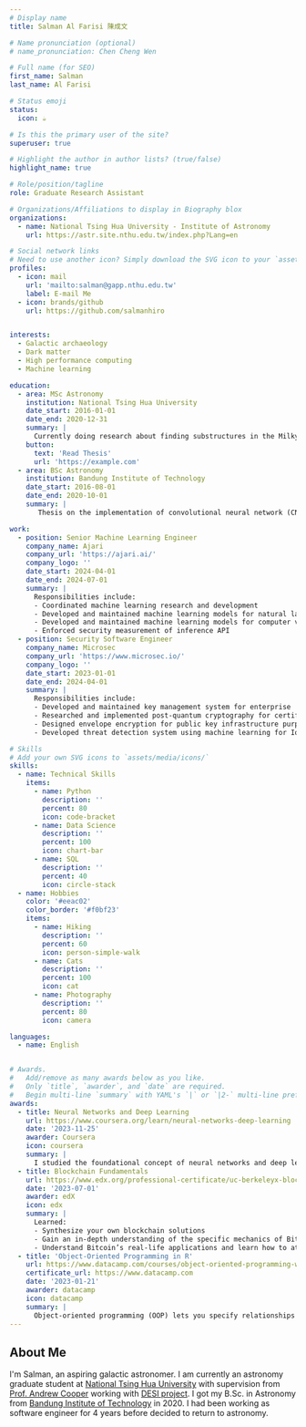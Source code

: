 ```yaml
---
# Display name
title: Salman Al Farisi 陳成文

# Name pronunciation (optional)
# name_pronunciation: Chen Cheng Wen

# Full name (for SEO)
first_name: Salman 
last_name: Al Farisi

# Status emoji
status:
  icon: ☕️

# Is this the primary user of the site?
superuser: true

# Highlight the author in author lists? (true/false)
highlight_name: true

# Role/position/tagline
role: Graduate Research Assistant

# Organizations/Affiliations to display in Biography blox
organizations:
  - name: National Tsing Hua University - Institute of Astronomy
    url: https://astr.site.nthu.edu.tw/index.php?Lang=en

# Social network links
# Need to use another icon? Simply download the SVG icon to your `assets/media/icons/` folder.
profiles:
  - icon: mail
    url: 'mailto:salman@gapp.nthu.edu.tw'
    label: E-mail Me
  - icon: brands/github
    url: https://github.com/salmanhiro


interests:
  - Galactic archaeology
  - Dark matter
  - High performance computing
  - Machine learning

education:
  - area: MSc Astronomy
    institution: National Tsing Hua University
    date_start: 2016-01-01
    date_end: 2020-12-31
    summary: |
      Currently doing research about finding substructures in the Milky Way halo using DESI Milky Way survey data and galactic dynamics simulations. Beside that also investigating uniform manifold approximation and projection (UMAP) for the same purpose. Supervised by Professor Andrew Cooper.
    button:
      text: 'Read Thesis'
      url: 'https://example.com'
  - area: BSc Astronomy
    institution: Bandung Institute of Technology
    date_start: 2016-08-01
    date_end: 2020-10-01
    summary: |
       Thesis on the implementation of convolutional neural network (CNN) for SDSS Apogee to determine stellar effective temperature, surface gravity, and metalicity. Supervised by Professor Mochamad Ikbal Arifyanto. Graduated with high distinction, third prize in national robotics competition, and awarded best academic improvement in second year.

work:
  - position: Senior Machine Learning Engineer
    company_name: Ajari
    company_url: 'https://ajari.ai/'
    company_logo: ''
    date_start: 2024-04-01
    date_end: 2024-07-01
    summary: |
      Responsibilities include:
      - Coordinated machine learning research and development
      - Developed and maintained machine learning models for natural language processing (NLP) using large language models (LLM) for government
      - Developed and maintained machine learning models for computer vision for mining industry
      - Enforced security measurement of inference API
  - position: Security Software Engineer
    company_name: Microsec
    company_url: 'https://www.microsec.io/'
    company_logo: ''
    date_start: 2023-01-01
    date_end: 2024-04-01
    summary: |
      Responsibilities include:
      - Developed and maintained key management system for enterprise
      - Researched and implemented post-quantum cryptography for certificate authority
      - Designed envelope encryption for public key infrastructure purpose
      - Developed threat detection system using machine learning for IoT devices

# Skills
# Add your own SVG icons to `assets/media/icons/`
skills:
  - name: Technical Skills
    items:
      - name: Python
        description: ''
        percent: 80
        icon: code-bracket
      - name: Data Science
        description: ''
        percent: 100
        icon: chart-bar
      - name: SQL
        description: ''
        percent: 40
        icon: circle-stack
  - name: Hobbies
    color: '#eeac02'
    color_border: '#f0bf23'
    items:
      - name: Hiking
        description: ''
        percent: 60
        icon: person-simple-walk
      - name: Cats
        description: ''
        percent: 100
        icon: cat
      - name: Photography
        description: ''
        percent: 80
        icon: camera

languages:
  - name: English


# Awards.
#   Add/remove as many awards below as you like.
#   Only `title`, `awarder`, and `date` are required.
#   Begin multi-line `summary` with YAML's `|` or `|2-` multi-line prefix and indent 2 spaces below.
awards:
  - title: Neural Networks and Deep Learning
    url: https://www.coursera.org/learn/neural-networks-deep-learning
    date: '2023-11-25'
    awarder: Coursera
    icon: coursera
    summary: |
      I studied the foundational concept of neural networks and deep learning. By the end, I was familiar with the significant technological trends driving the rise of deep learning; build, train, and apply fully connected deep neural networks; implement efficient (vectorized) neural networks; identify key parameters in a neural network’s architecture; and apply deep learning to your own applications.
  - title: Blockchain Fundamentals
    url: https://www.edx.org/professional-certificate/uc-berkeleyx-blockchain-fundamentals
    date: '2023-07-01'
    awarder: edX
    icon: edx
    summary: |
      Learned:
      - Synthesize your own blockchain solutions
      - Gain an in-depth understanding of the specific mechanics of Bitcoin
      - Understand Bitcoin’s real-life applications and learn how to attack and destroy Bitcoin, Ethereum, smart contracts and Dapps, and alternatives to Bitcoin’s Proof-of-Work consensus algorithm
  - title: 'Object-Oriented Programming in R'
    url: https://www.datacamp.com/courses/object-oriented-programming-with-s3-and-r6-in-r
    certificate_url: https://www.datacamp.com
    date: '2023-01-21'
    awarder: datacamp
    icon: datacamp
    summary: |
      Object-oriented programming (OOP) lets you specify relationships between functions and the objects that they can act on, helping you manage complexity in your code. This is an intermediate level course, providing an introduction to OOP, using the S3 and R6 systems. S3 is a great day-to-day R programming tool that simplifies some of the functions that you write. R6 is especially useful for industry-specific analyses, working with web APIs, and building GUIs.
---
```


## About Me
I'm Salman, an aspiring galactic astronomer. I am currently an astronomy graduate student at [National Tsing Hua University](http://www.astr.nthu.edu.tw/?Lang=en) with supervision from [Prof. Andrew Cooper](http://www.astr.nthu.edu.tw/p/406-1336-156283,r2556.php?Lang=en) working with [DESI project](https://www.desi.lbl.gov/). I got my B.Sc. in Astronomy from [Bandung Institute of Technology](https://www.itb.ac.id/?n=1716815959) in 2020. I had been working as software engineer for 4 years before decided to return to astronomy.

